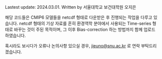 Lastest update: 2024.03.01.
Written by 서울대학교 보건대학원 오지은

해당 코드들은 CMIP6 모델들을 netcdf 형태로 다운받은 후 진행되는 작업을 다루고 있습니다.
netcdf 형태의 기상 자료를 흔히 환경역학 분야에서 사용되는 Time-series 형태로 바꾸는 것이 주된 목적이며,
그 이후 Bias-correction 하는 방법까지 함께 업로드하였습니다.

혹시라도 보시다가 오류나 논의사항 있으실 경우, jieuno@snu.ac.kr 로 연락 부탁드리겠습니다.

